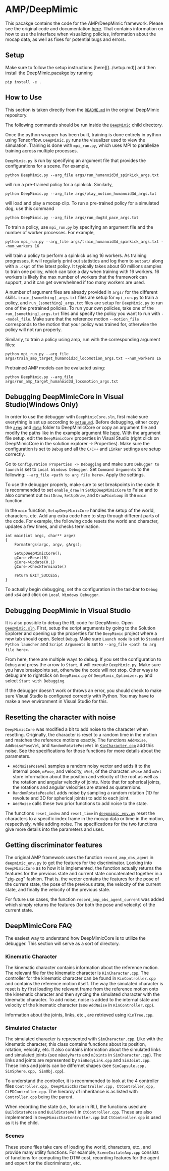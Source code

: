 # AMP/DeepMimic
This pacakge contains the code for the AMP/DeepMimic framework. Please see the original code and documentation [here](https://github.com/xbpeng/DeepMimic). That contains information on how to use the interface when visualizing policies, information about the mocap data, as well as fixes for potential bugs and errors.


## Setup
Make sure to follow the setup instructions [here][(../setup.md)] and then install the DeepMimic.pacakge by running 

`pip install -e .`


## How to Use
This section is taken directly from the [`README.md`](https://github.com/xbpeng/DeepMimic/blob/master/README.md) in the original DeepMimic repository. 

The following commands should be run inside the [`DeepMimic`](DeepMimic) child directory. 

Once the python wrapper has been built, training is done entirely in python using Tensorflow.
`DeepMimic.py` runs the visualizer used to view the simulation. Training is done with `mpi_run.py`, 
which uses MPI to parallelize training across multiple processes.

`DeepMimic.py` is run by specifying an argument file that provides the configurations for a scene.
For example,
```
python DeepMimic.py --arg_file args/run_humanoid3d_spinkick_args.txt
```

will run a pre-trained policy for a spinkick. Similarly,
```
python DeepMimic.py --arg_file args/play_motion_humanoid3d_args.txt
```

will load and play a mocap clip. To run a pre-trained policy for a simulated dog, use this command
```
python DeepMimic.py --arg_file args/run_dog3d_pace_args.txt
```

To train a policy, use `mpi_run.py` by specifying an argument file and the number of worker processes.
For example,
```
python mpi_run.py --arg_file args/train_humanoid3d_spinkick_args.txt --num_workers 16
```

will train a policy to perform a spinkick using 16 workers. As training progresses, it will regularly
print out statistics and log them to `output/` along with a `.ckpt` of the latest policy.
It typically takes about 60 millions samples to train one policy, which can take a day
when training with 16 workers. 16 workers is likely the max number of workers that the
framework can support, and it can get overwhelmed if too many workers are used.

A number of argument files are already provided in `args/` for the different skills. 
`train_[something]_args.txt` files are setup for `mpi_run.py` to train a policy, and 
`run_[something]_args.txt` files are setup for `DeepMimic.py` to run one of the pretrained policies.
To run your own policies, take one of the `run_[something]_args.txt` files and specify
the policy you want to run with `--model_file`. Make sure that the reference motion `--motion_file`
corresponds to the motion that your policy was trained for, otherwise the policy will not run properly.

Similarly, to train a policy using amp, run with the corresponding argument files:
```
python mpi_run.py --arg_file args/train_amp_target_humanoid3d_locomotion_args.txt --num_workers 16
```

Pretrained AMP models can be evaluated using:
```
python DeepMimic.py --arg_file args/run_amp_target_humanoid3d_locomotion_args.txt
```

## Debugging DeepMimicCore in Visual Studio(Windows Only)
In order to use the debugger with `DeepMimicCore.sln`, first make sure everything is set up according to [`setup.md`](../setup.md). Before debugging, either copy the [`args`](deepmimic/args) and [`data`](deepmimic/data) folder to DeepMimicCore or copy an argument file and modify the paths like in the example argument file [here](deepmimic/DeepMimicCore/run_amp_humanoid3d_spinkick_args.txt). With the argument file setup, edit the `DeepMimicCore` properties in Visual Studio (right click on DeepMimicCore in the solution explorer -> Properties). Make sure the configuration is set to `Debug` and all the `C/C++` and `Linker` settings are setup correctly. 

Go to `Configuration Properties -> Debugging` and make sure `Debugger to launch` is set to `Local Windows Debugger`. Set `Command Arguments` to the following: `--arg_file <path to arg file here>`. Apply the settings.

To use the debugger properly, make sure to set breakpoints in the code. It is recommended to set `enable_draw` in `SetUpDeepMimicCore` to False and to also comment out `InitDraw`, `SetUpDraw`, and `DrawMainLoop` in the `main` function.

In the `main` function, `SetupDeepMimicCore` handles the setup of the world, characters, etc. Add any extra code here to step through different parts of the code. For example, the following code resets the world and character, updates a few times, and checks termination.

```
int main(int argc, char** argv)
{
	FormatArgs(argc, argv, gArgs);

	SetupDeepMimicCore();
	gCore->Reset(0)
	gCore->Update(0.1)
	gCore->CheckTerminate()

	return EXIT_SUCCESS;
}
```

To actually begin debugging, set the configuration in the taskbar to `Debug` and `x64` and click on `Local Windows Debugger`. 

## Debugging DeepMimic in Visual Studio
It is also possible to debug the RL code for DeepMimic. Open [`DeepMimic.sln`](deepmimic/DeepMimic.sln). First, setup the script arguments by going to the Solution Explorer and opening up the properties for the `DeepMimic` project where a new tab should open. Select `Debug`. Make sure `Launch mode` is set to `Standard Python launcher` and `Script Arguments` is set to `--arg_file <path to arg file here>`. 

From here, there are multiple ways to debug. If you set the configuration to `Debug` and press the arrow to `Start`, it will execute `DeepMimic.py`. Make sure you have breakpoints set, otherwise the code will not stop. Other ways to debug are to rightclick on `DeepMimic.py` or `DeepMimic_Optimizer.py` and select `Start with Debugging`.

If the debugger doesn't work or throws an error, you should check to make sure Visual Studio is configured correctly with Python. You may have to make a new environment in Visual Studio for this. 


## Resetting the character with noise
`DeepMimicCore` was modified a bit to add noise to the character when resetting. Originally, the character is reset to a random time in the motion and matches the reference motions exactly. The functions `AddNoise`, `AddNoisePoseVel`, and `RandomRotatePoseVel` in [`KinCharacter.cpp`](deepmimic/DeepMimicCore/anim/KinCharacter.cpp) add this noise. See the specifications for those functions for more details about the parameters.
- `AddNoisePoseVel` samples a random noisy vector and adds it to the internal pose, `mPose`, and velocity, `mVel`, of the character. `mPose` and `mVel` store information about the position and velocity of the root as well as the rotation and angular velocity of joints. Note that for spherical joints, the rotations and angular velocities are stored as quaternions. 
- `RandomRotatePoseVel` adds noise by sampling a random rotation (1D for revolute and 3D for spherical joints) to add to each joint. 
- `AddNoise` calls these two prior functions to add noise to the state. 


The functions `reset_index` and `reset_time` in [`deepmimic_env.py`](deepmimic/env/deepmimic_env.py) reset the characters to a specific index frame in the mocap data or time in the motion, respectively, while adding noise. The specifications for the two functions give more details into the parameters and uses. 

## Getting discriminator features
The original AMP framework uses the function `record_amp_obs_agent` in `deepmimic_env.py` to get the features for the discriminator. Looking into `DeepMimicCore` as to how it is implemented, the function actually returns the features for the previous state and current state concatenated together in a "zig-zag" fashion. That is. the vector contains the features for the pose of the current state, the pose of the previous state, the velocity of the current state, and finally the velocity of the previous state. 

For future use cases, the function `record_amp_obs_agent_current` was added which simply returns the features (for both the pose and velocity) of the current state. 


## DeepMimicCore FAQ
The easiest way to understand how DeepMimicCore is to utilize the debugger. This section will serve as a sort of directory.



### Kinematic Character
The kinematic character contains information about the reference motion. The relevant file for the kinematic character is `KinCharacter.cpp`. The controller for the kinematic character can be found in `KinController.cpp` and contains the reference motion itself. The way the simulated character is reset is by first loading the relevant frame from the reference motion onto the kinematic character and then syncing the simulated character with the kinematic character. To add noise, noise is added to the internal state and velocity of the kinematic character (see `AddNoise` in `KinController.cpp`). 

Information about the joints, links, etc., are retrieved using `KinTree.cpp`. 

### Simulated Chatacter
The simulated character is represented with `SimCharacter.cpp`. Like with the kinematic character, this class contains functions about its position, rotation, velocity, etc. It also contains information about the simulated links and simulated joints (see `mBodyParts` and `mJoints` in `SimCharacter.cpp`). The links and joints are represented by `SimBodyLink.cpp` and `SimJoint.cpp`. These links and joints can be differnet shapes (see `SimCapsule.cpp, SimSphere.cpp, SimObj.cpp`). 

To understand the controller, it is recommended to look at the 4 controller files `Controller.cpp, DeepMimicCharController.cpp, CtController,cpp, CtPDController.cpp`. The hierarcy of inheritance is as listed with `Controller.cpp` being the parent. 

When recording the state (i.e., for use in RL), the functions used are `BuildStatePose` and `BuildStateVel` in `CtController.cpp`. These are also implemented in `DeepMimicCharController.cpp` but `CtController.cpp` is used as it is the child. 

### Scenes
These scene files take care of loading the world, characters, etc., and provide many utility functions. For example, `SceneImitateAmp.cpp` consists of functions for computing the DTW cost, recording features for the agent and expert for the discriminator, etc.

